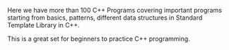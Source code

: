 

Here we have more than 100 C++ Programs covering important programs starting from basics, patterns, different data structures in Standard Template Library in C++.

This is a great set for beginners to practice C++ programming.
